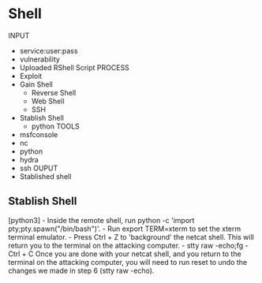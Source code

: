# Shell 

INPUT
- service:user:pass
- vulnerability
- Uploaded RShell Script
PROCESS
- Exploit
- Gain Shell
    - Reverse Shell
    - Web Shell
    - SSH
- Stablish Shell
    - python
TOOLS
- msfconsole
- nc
- python
- hydra
- ssh
OUPUT
- Stablished shell


## Stablish Shell   
[python3]
    - Inside the remote shell, run python -c 'import pty;pty.spawn("/bin/bash")'.
    - Run export TERM=xterm to set the xterm terminal emulator.
    - Press Ctrl + Z to 'background' the netcat shell. This will return you to the terminal on the attacking computer.
    - stty raw -echo;fg
    - Ctrl + C
    Once you are done with your netcat shell, and you return to the terminal on the attacking computer, you will need to run reset to undo the changes we made in step 6 (stty raw -echo).
















    

